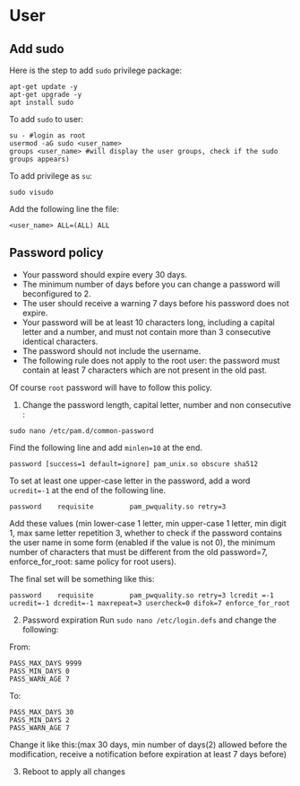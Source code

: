 # User

## Add sudo

Here is the step to add ``sudo`` privilege package:

```shell
apt-get update -y
apt-get upgrade -y
apt install sudo
```

To add ``sudo`` to user:

```shell
su - #login as root
usermod -aG sudo <user_name>
groups <user_name> #will display the user groups, check if the sudo groups appears)
```

To add privilege as ``su``:
```shell
sudo visudo
```

Add the following line the file:

```shell
<user_name> ALL=(ALL) ALL
```

## Password policy

- Your password should expire every 30 days.
- The minimum number of days before you can change a password will beconfigured to 2.
- The user should receive a warning 7 days before his password does not expire.
- Your password will be at least 10 characters long, including a capital letter and a number, and must not contain more than 3 consecutive identical characters.
- The password should not include the username.
- The following rule does not apply to the root user: the password must contain at least 7 characters which are not present in the old past.

Of course ``root`` password will have to follow this policy.

1. Change the password length, capital letter, number and non consecutive :

```shell
sudo nano /etc/pam.d/common-password
```

Find the following line and add ``minlen=10`` at the end.

```nano
password [success=1 default=ignore] pam_unix.so obscure sha512
```

To set at least one upper-case letter in the password, add a word ``ucredit=-1`` at the end of the following line.

```nano
password    requisite         pam_pwquality.so retry=3
```

Add these values (min lower-case 1 letter, min upper-case 1 letter, min digit 1, max same letter repetition 3, whether to check if the password contains the user name in some form (enabled if the value is not 0), the minimum number of characters that must be different from the old password=7, enforce_for_root: same policy for root users).

The final set will be something like this:
```nano
password    requisite         pam_pwquality.so retry=3 lcredit =-1 ucredit=-1 dcredit=-1 maxrepeat=3 usercheck=0 difok=7 enforce_for_root
```

2. Password expiration
Run ``sudo nano /etc/login.defs`` and change the following:

From:
```nano
PASS_MAX_DAYS 9999
PASS_MIN_DAYS 0
PASS_WARN_AGE 7
```

To:
```nano
PASS_MAX_DAYS 30
PASS_MIN_DAYS 2
PASS_WARN_AGE 7
```

Change it like this:(max 30 days, min number of days(2) allowed before the modification, receive a notification before expiration at least 7 days before)

3. Reboot to apply all changes

